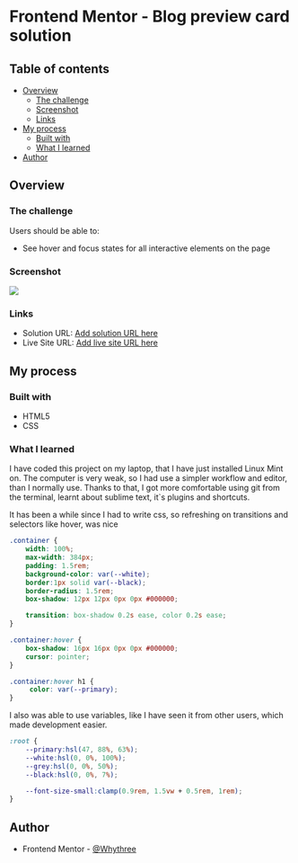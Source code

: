 # Frontend Mentor - Blog preview card solution

## Table of contents

- [Overview](#overview)
  - [The challenge](#the-challenge)
  - [Screenshot](#screenshot)
  - [Links](#links)
- [My process](#my-process)
  - [Built with](#built-with)
  - [What I learned](#what-i-learned)
- [Author](#author)


## Overview

### The challenge

Users should be able to:

- See hover and focus states for all interactive elements on the page

### Screenshot

![](/home/phillip/Projects/FrontEndMentor/BlogPreviewCard/blog-preview-card-main/assets/images/FM_BlogScreenShot.jpg)



### Links

- Solution URL: [Add solution URL here](https://your-solution-url.com)
- Live Site URL: [Add live site URL here](https://your-live-site-url.com)

## My process

### Built with

- HTML5
- CSS

### What I learned

I have coded this project on my laptop, that I have just installed Linux Mint on. The computer is very weak, so I had use a simpler workflow and editor, than I normally use. Thanks to that, I got more comfortable using git from the terminal, learnt about sublime text, it`s plugins and shortcuts.

It has been a while since I had to write css, so refreshing on transitions and selectors like hover, was nice

```css
.container {
	width: 100%;
	max-width: 384px;
	padding: 1.5rem;
	background-color: var(--white);
	border:1px solid var(--black);
	border-radius: 1.5rem;
	box-shadow: 12px 12px 0px 0px #000000;

	transition: box-shadow 0.2s ease, color 0.2s ease;
}

.container:hover {
	box-shadow: 16px 16px 0px 0px #000000;
	cursor: pointer;
}

.container:hover h1 {
	 color: var(--primary);
}
```



I also was able to use variables, like I have seen it from other users, which made development easier. 

```css
:root {
	--primary:hsl(47, 88%, 63%);
	--white:hsl(0, 0%, 100%);
	--grey:hsl(0, 0%, 50%);
	--black:hsl(0, 0%, 7%);

	--font-size-small:clamp(0.9rem, 1.5vw + 0.5rem, 1rem);
}
```



## Author

- Frontend Mentor - [@Whythree](https://www.frontendmentor.io/profile/Whythree)


